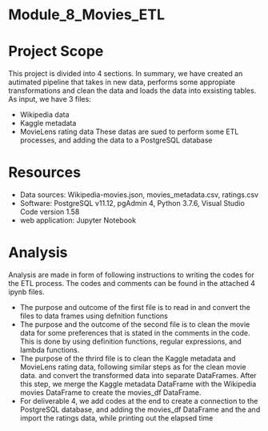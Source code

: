 # Module_8_Movies_ETL

# Project Scope
  This project is divided into 4 sections. In summary, we have created an autimated pipeline that takes in new data, performs some
  appropiate transformations and clean the data and loads the data into exsisting tables.
  As input, we have 3 files:
  - Wikipedia data
  - Kaggle metadata
  - MovieLens rating data
  These datas are sued to perform some ETL processes, and adding the data to a PostgreSQL database
  
# Resources
  - Data sources: Wikipedia-movies.json, movies_metadata.csv, ratings.csv
  - Software: PostgreSQL v11.12, pgAdmin 4, Python 3.7.6, Visual Studio Code version 1.58
  - web application: Jupyter Notebook 
  

# Analysis
  Analysis are made in form of following instructions to writing the codes for the ETL process. The codes and comments can be found in
  the attached 4 ipynb files.
  - The purpose and outcome of the first file is to read in and convert the files to data frames using defnition functions
  - The purpose and the outcome of the second file is to clean the movie data for some preferences that is stated in the comments in the code. This is done
    by using definition functions, regular expressions, and lambda functions.  
  - The purpose of the thrird file is to clean the Kaggle metadata and MovieLens rating data, following similar steps as for the clean movie data.
    and convert the transformed data into separate DataFrames. After this step, we merge the Kaggle metadata DataFrame with the Wikipedia movies
    DataFrame to create the movies_df DataFrame. 
  - For deliverable 4, we add codes at the end to create a connection to the PostgreSQL database, and adding the movies_df DataFrame and the 
    and import the ratings data, while printing out the elapsed time



